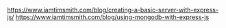https://www.iamtimsmith.com/blog/creating-a-basic-server-with-express-js/
https://www.iamtimsmith.com/blog/using-mongodb-with-express-js